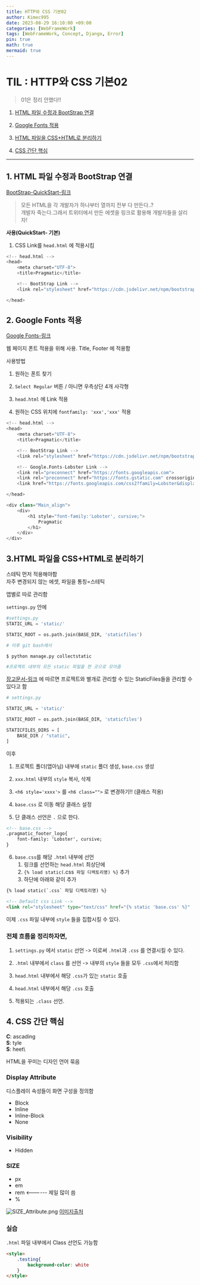 ```yaml
---
title: HTTP와 CSS 기본02
author: Kimec995
date: 2023-08-29 16:10:00 +09:00
categories: [WebFrameWork]
tags: [WebFrameWork, Concept, Django, Error]
pin: true
math: true
mermaid: true
---
```


# TIL : HTTP와 CSS 기본02
> 01은 정리 안했다!!

1. [HTML 파일 수정과 BootStrap 연결](#1-html-파일-수정과-bootstrap-연결)

2. [Google Fonts 적용](#2-google-fonts-적용)

3. [HTML 파일을 CSS+HTML로 분리하기](#3html-파일을-csshtml로-분리하기)

4. [CSS 간단 핵심](#4-css-간단-핵심)

---

## 1. HTML 파일 수정과 BootStrap 연결

[BootStrap-QuickStart-링크](https://getbootstrap.com/docs/4.3/getting-started/introduction/)

>모든 HTML을 각 개발자가 하나부터 열까지 전부 다 만든다..?\
>개발자 죽는다.그래서 트위터에서 만든 에셋을 링크로 활용해 개발자들을 살리자!

**사용(QuickStart- 기본)**

1. CSS Link를 `head.html` 에 적용시킴


```python
<!-- head.html -->
<head>
    <meta charset="UTF-8">
    <title>Pragmatic</title>

    <!-- BootStrap Link -->
    <link rel="stylesheet" href="https://cdn.jsdelivr.net/npm/bootstrap@4.3.1/dist/css/bootstrap.min.css" integrity="sha384-ggOyR0iXCbMQv3Xipma34MD+dH/1fQ784/j6cY/iJTQUOhcWr7x9JvoRxT2MZw1T" crossorigin="anonymous">

</head>
```

## 2. Google Fonts 적용

[Google Fonts-링크](https://fonts.google.com/)

웹 페이지 폰트 적용을 위해 사용. Title, Footer 에 적용함

사용방법

1. 원하는 폰트 찾기

2. `Select Regular` 버튼 / 아니면 우측상단 4개 사각형

3. `head.html` 에 Link 적용

4. 원하는 CSS 위치에 `fontfamily: 'xxx','xxx'` 적용


```python
<!-- head.html -->
<head>
    <meta charset="UTF-8">
    <title>Pragmatic</title>

    <!-- BootStrap Link -->
    <link rel="stylesheet" href="https://cdn.jsdelivr.net/npm/bootstrap@4.3.1/dist/css/bootstrap.min.css" integrity="sha384-ggOyR0iXCbMQv3Xipma34MD+dH/1fQ784/j6cY/iJTQUOhcWr7x9JvoRxT2MZw1T" crossorigin="anonymous">

    <!-- Google.Fonts-Lobster Link -->
    <link rel="preconnect" href="https://fonts.googleapis.com">
    <link rel="preconnect" href="https://fonts.gstatic.com" crossorigin>
    <link href="https://fonts.googleapis.com/css2?family=Lobster&display=swap" rel="stylesheet">

</head>
```


```python
<div class="Main_align">
    <div>
        <h1 style="font-family:'Lobster', cursive;">
            Pragmatic
        </h1>    
    </div>
</div>
```

## 3.HTML 파일을 CSS+HTML로 분리하기

스테틱 먼저 적용해야함\
자주 변경되지 않는 에셋, 파일을 통칭=스테틱

앱별로 따로 관리함

`settings.py` 안에


```python
#settings.py
STATIC_URL = 'static/'

STATIC_ROOT = os.path.join(BASE_DIR, 'staticfiles')
```


```python
# 이후 git bash에서

$ python manage.py collectstatic

#프로젝트 내부의 모든 static 파일을 한 곳으로 모아줌
```

[장고문서-링크](https://docs.djangoproject.com/en/4.2/howto/static-files/) 에 따르면 프로젝트와 별개로 관리할 수 있는 StaticFiles들을 관리할 수 있다고 함


```python
# settings.py

STATIC_URL = 'static/'

STATIC_ROOT = os.path.join(BASE_DIR, 'staticfiles')

STATICFILES_DIRS = [
    BASE_DIR / "static", 
]
```

이후

1. 프로젝트 폴더(앱아님) 내부에 `static` 폴더 생성, `base.css` 생성

2. `xxx.html` 내부의 `style` 복사, 삭제

3. `<h6 style='xxxx'>` 를 `<h6 class="">` 로 변경하기!! (클래스 적용)

4. `base.css` 로 이동 해당 클래스 설정

5. 단 클래스 선언은 `.` 으로 한다.


```HTML
<!-- base.css -->
.pragmatic_footer_logo{
    font-family: 'Lobster', cursive;
}
```

6. `base.css`를 해당 `.html` 내부에 선언
    1. 링크를 선언하는 `head.html` 최상단에
    2. `{% load static(`.css` 파일 디렉토리명) %}` 추가
    3. 하단에 아래와 같이 추가


```HTML
{% load static(`.css` 파일 디렉토리명) %}

<!-- Default css Link -->
<link rel="stylesheet" type="text/css" href="{% static 'base.css' %}"
```

이제 `.css` 파일 내부에 `style` 들을 집합시킬 수 있다.

### 전체 흐름을 정리하자면,

1. `settings.py` 에서 `static` 선언 -> 이로써 `.html`과 `.css` 를 연결시킬 수 있다.

2. `.html` 내부에서 `class` 를 선언 -> 내부의 `style` 들을 모두 `.css`에서 처리함

3. `head.html` 내부에서 해당 `.css`가 있는 `static` 호출

4. `head.html` 내부에서 해당 `.css` 호출 

5. 적용되는 `.class` 선언.

## 4. CSS 간단 핵심

**C**: ascading\
**S**: tyle\
**S**: heet\

HTML을 꾸미는 디자인 언어 묶음

### Display Attribute

디스플레이 속성들이 화면 구성을 정의함

- Block
- Inline
- Inline-Block
- None

### Visibility

- Hidden

### SIZE

- px
- em
- rem <------ 제일 많이 씀
- %

![SIZE_Attribute.png](../assets/img/230829_Django_files/image.png)
[이미지출처](https://smazee.com/blog/css-units-px-em-rem-vh-vw-vmin-vmax)


### 실습

`.html` 파일 내부에서 Class 선언도 가능함


```HTML
<style>
    .testing{
        background-color: white
    }
</style>
```
